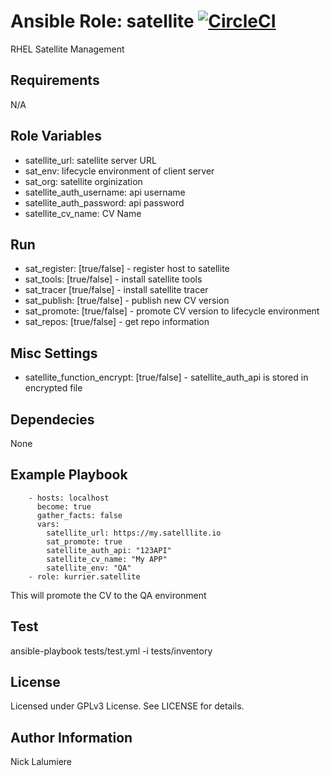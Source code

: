 Ansible Role: satellite [![CircleCI](https://circleci.com/gh/kurrier/ansible-role_rhel_satellite.svg?style=svg)](https://circleci.com/gh/kurrier/ansible-role_rhel_satellite)
=========

RHEL Satellite Management

Requirements
------------

N/A

Role Variables
--------------
* satellite_url: satellite server URL
* sat_env: lifecycle environment of client server
* sat_org: satellite orginization
* satellite_auth_username: api username
* satellite_auth_password: api password
* satellite_cv_name: CV Name

## Run ##
* sat_register: [true/false] - register host to satellite
* sat_tools: [true/false] - install satellite tools
* sat_tracer [true/false] - install satellite tracer
* sat_publish: [true/false] - publish new CV version
* sat_promote: [true/false] - promote CV version to lifecycle environment
* sat_repos: [true/false] - get repo information

## Misc Settings ##

* satellite_function_encrypt: [true/false] - satellite_auth_api is stored in encrypted file

Dependecies
-----------

None

Example Playbook
----------------
        - hosts: localhost
          become: true
          gather_facts: false
          vars:
            satellite_url: https://my.satelllite.io
            sat_promote: true
            satellite_auth_api: "123API"
            satellite_cv_name: "My APP"
            satellite_env: "QA"
        - role: kurrier.satellite

This will promote the CV to the QA environment

Test
----------------

ansible-playbook tests/test.yml -i tests/inventory

License
-------

Licensed under GPLv3 License. See LICENSE for details.

Author Information
------------------

Nick Lalumiere
